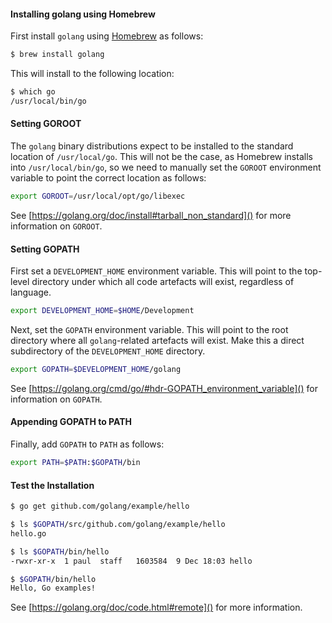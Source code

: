 #### Installing golang using Homebrew

First install `golang` using [Homebrew](http://brew.sh/) as follows:

```bash
$ brew install golang
```

This will install to the following location:

```bash
$ which go
/usr/local/bin/go
```

#### Setting GOROOT

The `golang` binary distributions expect to be installed to the standard location of `/usr/local/go`. This will not be the case, as Homebrew installs into `/usr/local/bin/go`, so we need to manually set the `GOROOT` environment variable to point the correct location as follows:

```bash
export GOROOT=/usr/local/opt/go/libexec
```

See [https://golang.org/doc/install#tarball_non_standard]() for more information on `GOROOT`.

#### Setting GOPATH

First set a `DEVELOPMENT_HOME` environment variable. This will point to the top-level directory under which all code artefacts will exist, regardless of language.

```bash
export DEVELOPMENT_HOME=$HOME/Development
```

Next, set the `GOPATH` environment variable. This will point to the root directory where all `golang`-related artefacts will exist. Make this a direct subdirectory of the `DEVELOPMENT_HOME` directory.

```bash
export GOPATH=$DEVELOPMENT_HOME/golang
```

See [https://golang.org/cmd/go/#hdr-GOPATH_environment_variable]() for information on `GOPATH`.

#### Appending GOPATH to PATH

Finally, add `GOPATH` to `PATH` as follows:

```bash
export PATH=$PATH:$GOPATH/bin
```

#### Test the Installation

```bash
$ go get github.com/golang/example/hello

$ ls $GOPATH/src/github.com/golang/example/hello
hello.go

$ ls $GOPATH/bin/hello
-rwxr-xr-x  1 paul  staff   1603584  9 Dec 18:03 hello

$ $GOPATH/bin/hello
Hello, Go examples!
```

See [https://golang.org/doc/code.html#remote]() for more information.